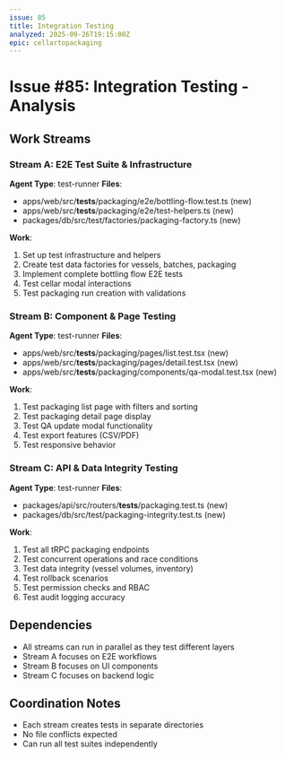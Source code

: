 ```yaml
---
issue: 85
title: Integration Testing
analyzed: 2025-09-26T19:15:00Z
epic: cellartopackaging
---
```


# Issue #85: Integration Testing - Analysis

## Work Streams

### Stream A: E2E Test Suite & Infrastructure
**Agent Type**: test-runner
**Files**:
- apps/web/src/__tests__/packaging/e2e/bottling-flow.test.ts (new)
- apps/web/src/__tests__/packaging/e2e/test-helpers.ts (new)
- packages/db/src/test/factories/packaging-factory.ts (new)

**Work**:
1. Set up test infrastructure and helpers
2. Create test data factories for vessels, batches, packaging
3. Implement complete bottling flow E2E tests
4. Test cellar modal interactions
5. Test packaging run creation with validations

### Stream B: Component & Page Testing
**Agent Type**: test-runner
**Files**:
- apps/web/src/__tests__/packaging/pages/list.test.tsx (new)
- apps/web/src/__tests__/packaging/pages/detail.test.tsx (new)
- apps/web/src/__tests__/packaging/components/qa-modal.test.tsx (new)

**Work**:
1. Test packaging list page with filters and sorting
2. Test packaging detail page display
3. Test QA update modal functionality
4. Test export features (CSV/PDF)
5. Test responsive behavior

### Stream C: API & Data Integrity Testing
**Agent Type**: test-runner
**Files**:
- packages/api/src/routers/__tests__/packaging.test.ts (new)
- packages/db/src/test/packaging-integrity.test.ts (new)

**Work**:
1. Test all tRPC packaging endpoints
2. Test concurrent operations and race conditions
3. Test data integrity (vessel volumes, inventory)
4. Test rollback scenarios
5. Test permission checks and RBAC
6. Test audit logging accuracy

## Dependencies
- All streams can run in parallel as they test different layers
- Stream A focuses on E2E workflows
- Stream B focuses on UI components
- Stream C focuses on backend logic

## Coordination Notes
- Each stream creates tests in separate directories
- No file conflicts expected
- Can run all test suites independently